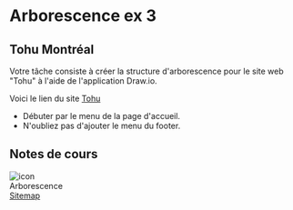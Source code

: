 # Arborescence ex 3

## Tohu Montréal

Votre tâche consiste à créer la structure d'arborescence pour le site web "Tohu" à l'aide de l'application Draw.io.

Voici le lien du site
[Tohu](https://tohu.ca/fr)

- Débuter par le menu de la page d'accueil.
- N'oubliez pas d'ajouter le menu du footer.

## Notes de cours

![icon](https://github.com/user-attachments/assets/e7ec863b-660d-446b-a5e8-7aeb7d362b3e)<br> Arborescence <br> [Sitemap](../autres/arborescence.md)
